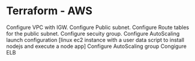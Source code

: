# Terraform - AWS 

Configure VPC with IGW.
Configure Public subnet.
Configure Route tables for the public subnet.
Configure secuity group.
Configure AutoScaling launch configuration [linux ec2 instance with a user data script to install nodejs and execute a node app]
Configure AutoScaling group
Congigure ELB
